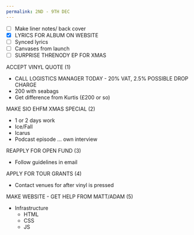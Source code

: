 ```yaml
---
permalink: 2ND - 9TH DEC
---
```

- [ ] Make liner notes/ back cover 
- [x] LYRICS FOR ALBUM ON WEBSITE
- [ ] Synced lyrics 
- [ ] Canvases from launch 
- [ ] SURPRISE THRENODY EP FOR XMAS 

ACCEPT VINYL QUOTE (1)
- CALL LOGISTICS MANAGER TODAY - 20% VAT, 2.5% POSSIBLE DROP CHARGE
- 200 with seabags 
- Get difference from Kurtis (£200 or so)

MAKE SIO EHFM XMAS SPECIAL (2)
- 1 or 2 days work 
- Ice/Fall 
- Icarus 
- Podcast episode … own interview

REAPPLY FOR OPEN FUND (3)
- Follow guidelines in email


APPLY FOR TOUR GRANTS (4)
- Contact venues for after vinyl is pressed 

MAKE WEBSITE - GET HELP FROM MATT/ADAM (5)
- Infrastructure 
	- HTML
	- CSS 
	- JS